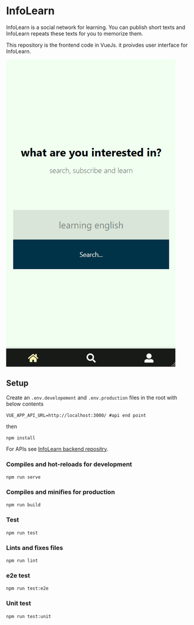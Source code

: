 # InfoLearn
InfoLearn is a social network for learning. You can publish short texts and InfoLearn repeats these texts for you to memorize them.

This repository is the frontend code in VueJs. it proivdes user interface for InfoLearn.

![](resources/infolearn-demo.gif)

## Setup
Create an `.env.developement` and `.env.production` files in the root with below contents
```
VUE_APP_API_URL=http://localhost:3000/ #api end point
```
then
```
npm install
```
For APIs see [InfoLearn backend repositry](https://github.com/ferrriii/infolearn-backend).

### Compiles and hot-reloads for development
```
npm run serve
```

### Compiles and minifies for production
```
npm run build
```

### Test
```
npm run test
```

### Lints and fixes files
```
npm run lint
```

### e2e test
```
npm run test:e2e
```

### Unit test
```
npm run test:unit
```